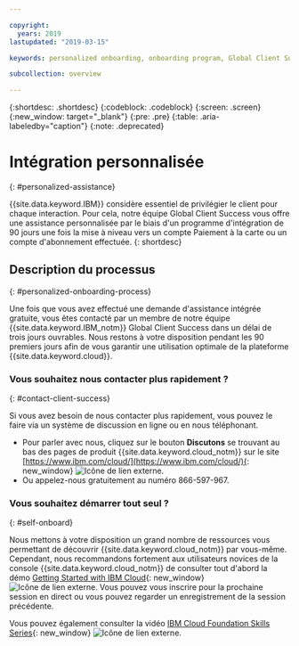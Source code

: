 ```yaml
---

copyright:
  years: 2019
lastupdated: "2019-03-15"

keywords: personalized onboarding, onboarding program, Global Client Success

subcollection: overview

---
```


{:shortdesc: .shortdesc}
{:codeblock: .codeblock}
{:screen: .screen}
{:new_window: target="_blank"}
{:pre: .pre}
{:table: .aria-labeledby="caption"}
{:note: .deprecated}


# Intégration personnalisée
{: #personalized-assistance}

{{site.data.keyword.IBM}} considère essentiel de privilégier le client pour chaque interaction. Pour cela, notre équipe Global Client Success vous offre une assistance personnalisée par le biais d'un programme d'intégration de 90 jours une fois la mise à niveau vers un compte Paiement à la carte ou un compte d'abonnement effectuée.
{: shortdesc}

## Description du processus
{: #personalized-onboarding-process}

Une fois que vous avez effectué une demande d'assistance intégrée gratuite, vous êtes contacté par un membre de notre équipe {{site.data.keyword.IBM_notm}} Global Client Success dans un délai de trois jours ouvrables. Nous restons à votre disposition pendant les 90 premiers jours afin de vous garantir une utilisation optimale de la plateforme {{site.data.keyword.cloud}}. 

### Vous souhaitez nous contacter plus rapidement ?
{: #contact-client-success}

Si vous avez besoin de nous contacter plus rapidement, vous pouvez le faire via un système de discussion en ligne ou en nous téléphonant. 

* Pour parler avec nous, cliquez sur le bouton **Discutons** se trouvant au bas des pages de produit {{site.data.keyword.cloud_notm}} sur le site [https://www.ibm.com/cloud/](https://www.ibm.com/cloud/){: new_window} ![Icône de lien externe](../icons/launch-glyph.svg "Icône de lien externe").
* Ou appelez-nous gratuitement au numéro 866-597-967.

### Vous souhaitez démarrer tout seul ?
{: #self-onboard}

Nous mettons à votre disposition un grand nombre de ressources vous permettant de découvrir {{site.data.keyword.cloud_notm}} par vous-même. Cependant, nous recommandons fortement aux utilisateurs novices de la console {{site.data.keyword.cloud_notm}} de consulter tout d'abord la démo [Getting Started with IBM Cloud](https://register.gotowebinar.com/rt/59027010652048207380){: new_window} ![Icône de lien externe](../icons/launch-glyph.svg "Icône de lien externe"). Vous pouvez vous inscrire pour la prochaine session en direct ou vous pouvez regarder un enregistrement de la session précédente. 

Vous pouvez également consulter la vidéo [IBM Cloud Foundation Skills Series](https://www.youtube.com/playlist?list=PLmesOgYt3nKCfsXqx-A5k1bP7t146U4rz){: new_window} ![Icône de lien externe](../icons/launch-glyph.svg "Icône de lien externe").
